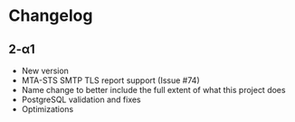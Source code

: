 # Changelog

## 2-α1
- New version
- MTA-STS SMTP TLS report support (Issue #74)
- Name change to better include the full extent of what this project does
- PostgreSQL validation and fixes
- Optimizations